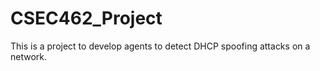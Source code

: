 # CSEC462_Project

This is a project to develop agents to detect DHCP spoofing attacks on a network.
